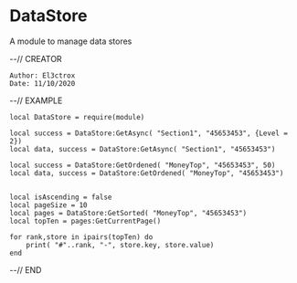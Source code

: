 # DataStore
A module to manage data stores

--// CREATOR

	Author: El3ctrox
	Date: 11/10/2020
  
--// EXAMPLE

	local DataStore = require(module)
		
	local success = DataStore:GetAsync( "Section1", "45653453", {Level = 2})
	local data, success = DataStore:GetAsync( "Section1", "45653453")

	local success = DataStore:GetOrdened( "MoneyTop", "45653453", 50)
	local data, success = DataStore:GetOrdened( "MoneyTop", "45653453")
  	
  	
  	local isAscending = false
	local pageSize = 10
	local pages = DataStore:GetSorted( "MoneyTop", "45653453")
	local topTen = pages:GetCurrentPage()
	
	for rank,store in ipairs(topTen) do
		print( "#"..rank, "-", store.key, store.value)
	end

--// END
